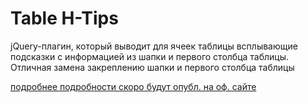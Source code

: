 # Table H-Tips
jQuery-плагин, который выводит для ячеек таблицы всплывающие подсказки с информацией из шапки и первого столбца таблицы.
Отличная замена закреплению шапки и первого столбца таблицы

[подробнее подробности скоро будут опубл. на оф. сайте](http://inflowia.ru/content/module-manager-0-1)
